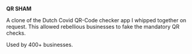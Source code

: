 **QR SHAM**

A clone of the Dutch Covid QR-Code checker app I whipped together on request.
This allowed rebellious businesses to fake the mandatory QR checks.

Used by 400+ businesses.